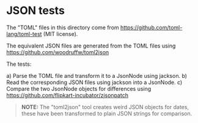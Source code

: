 # JSON tests

The "TOML" files in this directory come from https://github.com/toml-lang/toml-test (MIT license).

The equivalent JSON files are generated from the TOML files using https://github.com/woodruffw/toml2json

The tests:

a) Parse the TOML file and transform it to a JsonNode using jackson.
b) Read the corresponding JSON files using jackson into a JsonNode.
c) Compare the two JsonNode objects for differences using https://github.com/flipkart-incubator/zjsonpatch

> **NOTE:** The "toml2json" tool creates weird JSON objects for dates, these have been transformed to plain JSON strings for comparison.



